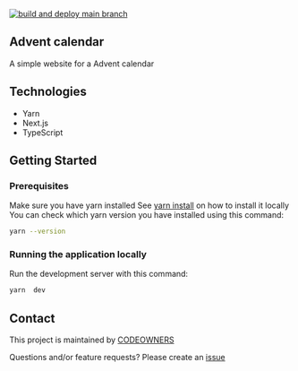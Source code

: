 [![build and deploy main branch](https://github.com/MikAoJk/advent-calendar/actions/workflows/build_and_deploy.yml/badge.svg)](https://github.com/MikAoJk/advent-calendar/actions/workflows/build_and_deploy.yml)

## Advent calendar
A simple website for a Advent calendar

## Technologies
* Yarn
* Next.js
* TypeScript

## Getting Started
### Prerequisites
Make sure you have yarn installed
See [yarn install](https://yarnpkg.com/getting-started/install) on how to install it locally
You can check which yarn version you have installed using this command:
```bash
yarn --version
```

### Running the application locally

Run the development server with this command:
```bash
yarn  dev
```

## Contact

This project is maintained by [CODEOWNERS](CODEOWNERS)

Questions and/or feature requests?
Please create an [issue](https://github.com/MikAoJk/advent-calendar/issues)